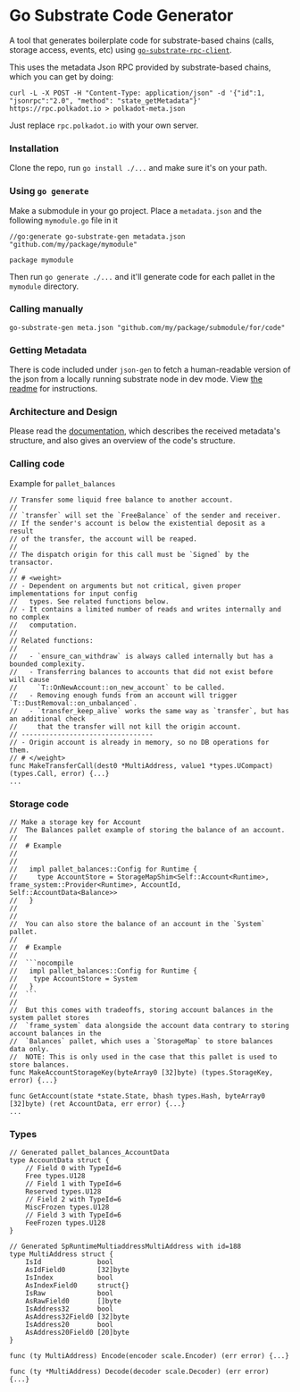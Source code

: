 # Go Substrate Code Generator

A tool that generates boilerplate code for substrate-based chains (calls, storage access, events, etc) using [`go-substrate-rpc-client`](github.com/centrifuge/go-substrate-rpc-client).

This uses the metadata Json RPC provided by substrate-based chains, which you can get by doing:
```
curl -L -X POST -H "Content-Type: application/json" -d '{"id":1, "jsonrpc":"2.0", "method": "state_getMetadata"}' https://rpc.polkadot.io > polkadot-meta.json
```
Just replace `rpc.polkadot.io` with your own server.
### Installation
Clone the repo, run `go install ./...` and make sure it's on your path.


### Using `go generate`

Make a submodule in your go project. Place a `metadata.json` and the following `mymodule.go` file in it
```
//go:generate go-substrate-gen metadata.json "github.com/my/package/mymodule"

package mymodule
```

Then run `go generate ./...` and it'll generate code for each pallet in the `mymodule` directory.

### Calling manually
```
go-substrate-gen meta.json "github.com/my/package/submodule/for/code" 
```

### Getting Metadata
There is code included under `json-gen` to fetch a human-readable version of the json from a locally running substrate node in dev mode.
View [the readme](json-gen/README.md) for instructions.

### Architecture and Design
Please read the [documentation](doc/architecture.md), which describes the received metadata's structure, and also gives an overview of the code's structure.

### Calling code
Example for `pallet_balances`

```golang
// Transfer some liquid free balance to another account.
//
// `transfer` will set the `FreeBalance` of the sender and receiver.
// If the sender's account is below the existential deposit as a result
// of the transfer, the account will be reaped.
//
// The dispatch origin for this call must be `Signed` by the transactor.
//
// # <weight>
// - Dependent on arguments but not critical, given proper implementations for input config
//   types. See related functions below.
// - It contains a limited number of reads and writes internally and no complex
//   computation.
//
// Related functions:
//
//   - `ensure_can_withdraw` is always called internally but has a bounded complexity.
//   - Transferring balances to accounts that did not exist before will cause
//     `T::OnNewAccount::on_new_account` to be called.
//   - Removing enough funds from an account will trigger `T::DustRemoval::on_unbalanced`.
//   - `transfer_keep_alive` works the same way as `transfer`, but has an additional check
//     that the transfer will not kill the origin account.
// ---------------------------------
// - Origin account is already in memory, so no DB operations for them.
// # </weight>
func MakeTransferCall(dest0 *MultiAddress, value1 *types.UCompact) (types.Call, error) {...}
...
```

### Storage code

```golang
// Make a storage key for Account
//  The Balances pallet example of storing the balance of an account.
//
//  # Example
//
//  
//   impl pallet_balances::Config for Runtime {
//     type AccountStore = StorageMapShim<Self::Account<Runtime>, frame_system::Provider<Runtime>, AccountId, Self::AccountData<Balance>>
//   }
//  
//
//  You can also store the balance of an account in the `System` pallet.
//
//  # Example
//
//  ```nocompile
//   impl pallet_balances::Config for Runtime {
//    type AccountStore = System
//   }
//  ```
//
//  But this comes with tradeoffs, storing account balances in the system pallet stores
//  `frame_system` data alongside the account data contrary to storing account balances in the
//  `Balances` pallet, which uses a `StorageMap` to store balances data only.
//  NOTE: This is only used in the case that this pallet is used to store balances.
func MakeAccountStorageKey(byteArray0 [32]byte) (types.StorageKey, error) {...}

func GetAccount(state *state.State, bhash types.Hash, byteArray0 [32]byte) (ret AccountData, err error) {...}
...
```

### Types

```golang
// Generated pallet_balances_AccountData
type AccountData struct {
	// Field 0 with TypeId=6
	Free types.U128
	// Field 1 with TypeId=6
	Reserved types.U128
	// Field 2 with TypeId=6
	MiscFrozen types.U128
	// Field 3 with TypeId=6
	FeeFrozen types.U128
}

// Generated SpRuntimeMultiaddressMultiAddress with id=188
type MultiAddress struct {
	IsId              bool
	AsIdField0        [32]byte
	IsIndex           bool
	AsIndexField0     struct{}
	IsRaw             bool
	AsRawField0       []byte
	IsAddress32       bool
	AsAddress32Field0 [32]byte
	IsAddress20       bool
	AsAddress20Field0 [20]byte
}

func (ty MultiAddress) Encode(encoder scale.Encoder) (err error) {...}

func (ty *MultiAddress) Decode(decoder scale.Decoder) (err error) {...}
```

